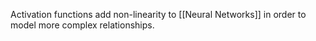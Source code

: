 Activation functions add non-linearity to [[Neural Networks]] in order to model more complex relationships.